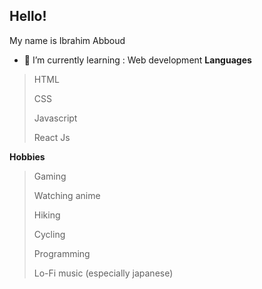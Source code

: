 ## Hello!

My name is Ibrahim Abboud

- 🌱 I’m currently learning : Web development
**Languages**
> HTML
>
> CSS
>
> Javascript
>
> React Js

**Hobbies**
> Gaming
>
> Watching anime
>
> Hiking
>
> Cycling
>
> Programming
>
> Lo-Fi music (especially japanese)
